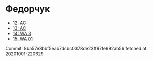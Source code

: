# Федорчук
- [12: AC](12.md)
- [13: AC](13.md)
- [14: WA 3](14.md)
- [15: WA 01](15.md)

Commit: 8ba57e8bbf5eab7dcbc0378de23ff97fe992ab56
 fetched at: 20201001-220629
